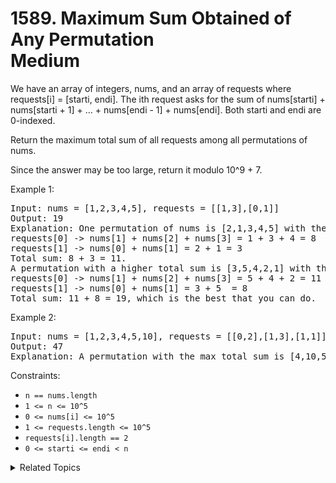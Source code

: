# 1589. Maximum Sum Obtained of Any Permutation<br> Medium

We have an array of integers, nums, and an array of requests where requests[i] = [starti, endi]. The ith request asks for the sum of nums[starti] + nums[starti + 1] + ... + nums[endi - 1] + nums[endi]. Both starti and endi are 0-indexed.

Return the maximum total sum of all requests among all permutations of nums.

Since the answer may be too large, return it modulo 10^9 + 7.

Example 1:

<pre>
Input: nums = [1,2,3,4,5], requests = [[1,3],[0,1]]
Output: 19
Explanation: One permutation of nums is [2,1,3,4,5] with the following result: 
requests[0] -> nums[1] + nums[2] + nums[3] = 1 + 3 + 4 = 8
requests[1] -> nums[0] + nums[1] = 2 + 1 = 3
Total sum: 8 + 3 = 11.
A permutation with a higher total sum is [3,5,4,2,1] with the following result:
requests[0] -> nums[1] + nums[2] + nums[3] = 5 + 4 + 2 = 11
requests[1] -> nums[0] + nums[1] = 3 + 5  = 8
Total sum: 11 + 8 = 19, which is the best that you can do.
</pre>

Example 2:

<pre>
Input: nums = [1,2,3,4,5,10], requests = [[0,2],[1,3],[1,1]]
Output: 47
Explanation: A permutation with the max total sum is [4,10,5,3,2,1] with request sums [19,18,10].
</pre>

Constraints:

- `n == nums.length`
- `1 <= n <= 10^5`
- `0 <= nums[i] <= 10^5`
- `1 <= requests.length <= 10^5`
- `requests[i].length == 2`
- `0 <= starti <= endi < n`

<details>

<summary> Related Topics </summary>

-   `Sweep Line`
-   `Prefix`

</details>